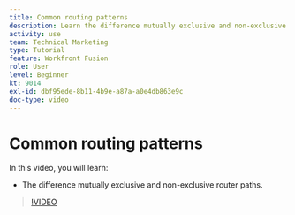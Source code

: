 ```yaml
---
title: Common routing patterns
description: Learn the difference mutually exclusive and non-exclusive router paths in [!DNL Adobe Workfront Fusion].
activity: use
team: Technical Marketing
type: Tutorial
feature: Workfront Fusion
role: User
level: Beginner
kt: 9014
exl-id: dbf95ede-8b11-4b9e-a87a-a0e4db863e9c
doc-type: video
---
```

# Common routing patterns

In this video, you will learn:

* The difference mutually exclusive and non-exclusive router paths.

>[!VIDEO](https://video.tv.adobe.com/v/335273/?quality=12&learn=on)
